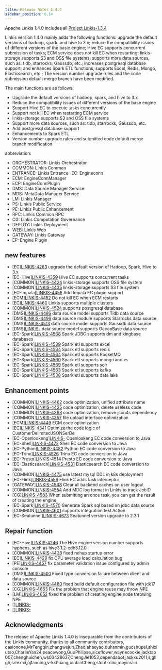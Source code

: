 ```yaml
---
title: Release Notes 1.4.0
sidebar_position: 0.14
---
```


Apache Linkis 1.4.0 includes all [Project Linkis-1.3.4](https://github.com/apache/linkis/projects/26)

Linkis version 1.4.0 mainly adds the following functions: upgrade the default versions of hadoop, spark, and hive to 3.x; reduce the compatibility issues of different versions of the basic engine; Hive EC supports concurrent submission of tasks; ECM service does not kill EC when restarting; linkis-storage supports S3 and OSS file systems; supports more data sources, such as: tidb, starrocks, Gaussdb, etc.; increases postgresql database support; and enhances Spark ETL functions, supports Excel, Redis, Mongo, Elasticsearch, etc.; The version number upgrade rules and the code submission default merge branch have been modified.


The main functions are as follows:

- Upgrade the default versions of hadoop, spark, and hive to 3.x
- Reduce the compatibility issues of different versions of the base engine
- Support Hive EC to execute tasks concurrently
- Support not kill EC when restarting ECM service
- linkis-storage supports S3 and OSS file systems
- Support more data sources, such as: tidb, starrocks, Gaussdb, etc.
- Add postgresql database support
- Enhancements to Spark ETL
- Version number upgrade rules and submitted code default merge branch modification

abbreviation:
- ORCHESTRATOR: Linkis Orchestrator
- COMMON: Linkis Common
- ENTRANCE: Linkis Entrance
-EC: Engineconn
- ECM: EngineConnManager
- ECP: EngineConnPlugin
- DMS: Data Source Manager Service
- MDS: MetaData Manager Service
- LM: Linkis Manager
- PS: Linkis Public Service
- PE: Linkis Public Enhancement
- RPC: Linkis Common RPC
- CG: Linkis Computation Governance
- DEPLOY: Linkis Deployment
- WEB: Linkis Web
- GATEWAY: Linkis Gateway
- EP: Engine Plugin


## new features
- \[EC][LINKIS-4263](https://github.com/apache/linkis/pull/4263) upgrade the default version of Hadoop, Spark, Hive to 3.x
- \[EC-Hive][LINKIS-4359](https://github.com/apache/linkis/pull/4359) Hive EC supports concurrent tasks
- \[COMMON][LINKIS-4424](https://github.com/apache/linkis/pull/4424) linkis-storage supports OSS file system
- \[COMMON][LINKIS-4435](https://github.com/apache/linkis/pull/4435) linkis-storage supports S3 file system
- \[EC-Impala][LINKIS-4458](https://github.com/apache/linkis/pull/4458) Add Impala EC plugin support
- \[ECM][LINKIS-4452](https://github.com/apache/linkis/pull/4452) Do not kill EC when ECM restarts
- \[EC][LINKIS-4460](https://github.com/apache/linkis/pull/4460) Linkis supports multiple clusters
- \[COMMON][LINKIS-4524](https://github.com/apache/linkis/pull/4524) supports postgresql database
- \[DMS][LINKIS-4486](https://github.com/apache/linkis/pull/4486) data source model supports Tidb data source
- \[DMS][LINKIS-4496](https://github.com/apache/linkis/pull/4496) data source module supports Starrocks data source
- \[DMS][LINKIS-4513](https://github.com/apache/linkis/pull/4513) data source model supports Gaussdb data source
- \[DMS][LINKIS-](https://github.com/apache/linkis/pull/4581) data source model supports OceanBase data source
- \[EC-Spark][LINKIS-4568](https://github.com/apache/linkis/pull/4568) Spark JDBC supports dm and kingbase databases
- \[EC-Spark][LINKIS-4539](https://github.com/apache/linkis/pull/4539) Spark etl supports excel
- \[EC-Spark][LINKIS-4534](https://github.com/apache/linkis/pull/4534) Spark etl supports redis
- \[EC-Spark][LINKIS-4564](https://github.com/apache/linkis/pull/4564) Spark etl supports RocketMQ
- \[EC-Spark][LINKIS-4560](https://github.com/apache/linkis/pull/4560) Spark etl supports mongo and es
- \[EC-Spark][LINKIS-4569](https://github.com/apache/linkis/pull/4569) Spark etl supports solr
- \[EC-Spark][LINKIS-4563](https://github.com/apache/linkis/pull/4563) Spark etl supports kafka
- \[EC-Spark][LINKIS-4538](https://github.com/apache/linkis/pull/4538) Spark etl supports data lake


## Enhancement points
- \[COMMON][LINKIS-4462](https://github.com/apache/linkis/pull/4462) code optimization, unified attribute name
- \[COMMON][LINKIS-4425](https://github.com/apache/linkis/pull/4425) code optimization, delete useless code
- \[COMMON][LINKIS-4368](https://github.com/apache/linkis/pull/4368) code optimization, remove json4s dependency
- \[COMMON][LINKIS-4357](https://github.com/apache/linkis/pull/4357) file upload interface optimization
- \[ECM][LINKIS-4449](https://github.com/apache/linkis/pull/4449) ECM code optimization
- \[EC][LINKIS-4341](https://github.com/apache/linkis/pull/4341) Optimize the code logic of CustomerDelimitedJSONSerDe
- \[EC-Openlookeng][LINKIS-](https://github.com/apache/linkis/pull/4474) Openlookeng EC code conversion to Java
- \[EC-Shell][LINKIS-4473](https://github.com/apache/linkis/pull/4473) Shell EC code conversion to Java
- \[EC-Python][LINKIS-4482](https://github.com/apache/linkis/pull/4482) Python EC code conversion to Java
- \[EC-Trino][LINKIS-4526](https://github.com/apache/linkis/pull/4526) Trino EC code conversion to Java
- \[EC-Presto][LINKIS-4514](https://github.com/apache/linkis/pull/4514) Presto EC code conversion to Java
- \[EC-Elasticsearch][LINKIS-4531](https://github.com/apache/linkis/pull/4531) Elasticsearch EC code conversion to Java
- \[COMMON][LINKIS-4475](https://github.com/apache/linkis/pull/4475) use latest mysql DDL in k8s deployment
- \[EC-Flink][LINKIS-4556](https://github.com/apache/linkis/pull/4556) Flink EC adds task interceptor
- \[GATEWAY][LINKIS-4548](https://github.com/apache/linkis/pull/4548) Clear all backend caches on user logout
- \[COMMON][LINKIS-4554](https://github.com/apache/linkis/pull/4554) Add MDC log format in Linkis to track JobID
- \[CG][LINKIS-4583](https://github.com/apache/linkis/pull/4583) When submitting an once task, you can get the result of creating the engine
- \[EC-Spark][LINKIS-4570](https://github.com/apache/linkis/pull/4570) Generate Spark sql based on jdbc data source
- \[COMMON][LINKIS-4601](https://github.com/apache/linkis/pull/4601) supports integration test Action
- \[EC-Seatunnel][LINKIS-4673](https://github.com/apache/linkis/pull/4673) Seatunnel version upgrade to 2.3.1


## Repair function
- \[EC-Hive][LINKIS-4246](https://github.com/apache/linkis/pull/4246) The Hive engine version number supports hyphens, such as hive3.1.2-cdh5.12.0
- \[COMMON][LINKIS-4438](https://github.com/apache/linkis/pull/4438) fixed nohup startup error
- \[EC][LINKIS-4429](https://github.com/apache/linkis/pull/4429) fix CPU average load calculation bug
- \[PE][LINKIS-4457](https://github.com/apache/linkis/pull/4457) fix parameter validation issue configured by admin console
- \[DMS][LINKIS-4500](https://github.com/apache/linkis/pull/4500) Fixed type conversion failure between client and data source
- \[COMMON][LINKIS-4480](https://github.com/apache/linkis/pull/4480) fixed build default configuration file with jdk17
- \[CG][LINKIS-4663](https://github.com/apache/linkis/pull/4663) Fix the problem that engine reuse may throw NPE
- \[LM][LINKIS-4652](https://github.com/apache/linkis/pull/4652) fixed the problem of creating engine node throwing NPE
- \[][LINKIS-](https://github.com/apache/linkis/pull/)
- \[][LINKIS-](https://github.com/apache/linkis/pull/)


## Acknowledgments
The release of Apache Linkis 1.4.0 is inseparable from the contributors of the Linkis community, thanks to all community contributors, casionone,MrFengqin,zhangwejun,Zhao,ahaoyao,duhanmin,guoshupei,shixiutao,CharlieYan24,peacewong,GuoPhilipse,aiceflower,waynecookie,jacktao007,chenghuichen,ws00428637,ChengJie1053,dependabot,jackxu2011,sjgllgh,rarexixi,pjfanning,v-kkhuang,binbinCheng,stdnt-xiao,mayinrain.